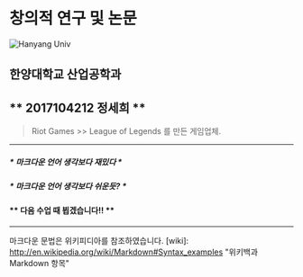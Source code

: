 # 창의적 연구 및 논문
![Hanyang Univ](http://www.hanyang.ac.kr/html-repositories/images/custom/introduction/img_hy0104_02_0102.png)
## 한양대학교 산업공학과 
## ** 2017104212 정세희 **
> Riot Games &gt;&gt; League of Legends 를 만든 게임업체.
- - -
##### * 마크다운 언어 생각보다 재밌다 *
##### * 마크다운 언어 생각보다 쉬운듯? *
#### ** 다음 수업 때 뵙겠습니다!! **
- - -
마크다운 문법은 위키피디아를 참조하였습니다.
[wiki]: http://en.wikipedia.org/wiki/Markdown#Syntax_examples 
"위키백과 Markdown 항목"
